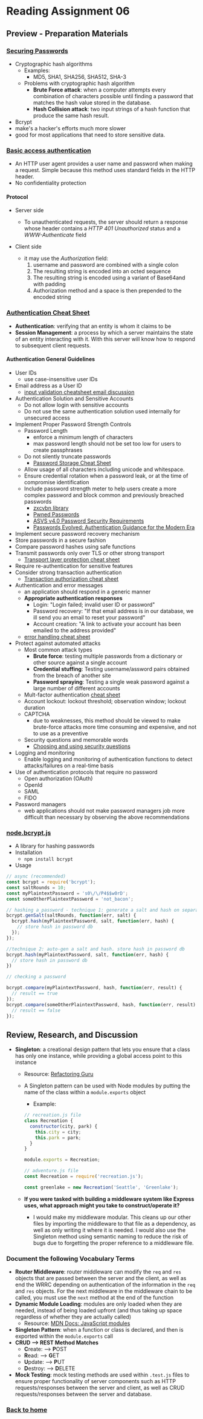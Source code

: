 # Reading Assignment 06

## Preview - Preparation Materials

### [Securing Passwords](https://thehackernews.com/2014/04/securing-passwords-with-bcrypt-hashing.html)

- Cryptographic hash algorithms
  - Examples:
    - MD5, SHA1, SHA256, SHA512, SHA-3
  - Problems with cryptographic hash algorithm
    - **Brute Force attack**: when a computer attempts every combination of characters possible until finding a password that matches the hash value stored in the database.
    - **Hash Collision attack**: two input strings of a hash function that produce the same hash result.
- Bcrypt
 - make's a hacker's efforts much more slower
 - good for most applications that need to store sensitive data.

### [Basic access authentication](https://en.wikipedia.org/wiki/Basic_access_authentication)

- An HTTP user agent provides a user name and password when making a request. Simple because this method uses standard fields in the HTTP header.
- No confidentiality protection

#### Protocol

- Server side
  - To unauthenticated requests, the server should return a response whose header contains a *HTTP 401 Unauthorized* status and a *WWW-Authenticate* field

- Client side
  - it may use the *Authorization* field:
    1. username and password are combined with a single colon
    1. The resulting string is encoded into an octed sequence
    1. The resulting string is encoded using a variant of Base64and with padding
    1. Authorization method and a space is then prepended to the encoded string

### [Authentication Cheat Sheet](https://cheatsheetseries.owasp.org/cheatsheets/Authentication_Cheat_Sheet.html)

- **Authentication**: verifying that an entity is whom it claims to be
- **Session Management**: a process by which a server maintains the state of an entity interacting with it. With this server will know how to respond to subsequent client requests.

#### Authentication General Guidelines

- User IDs
  - use case-insensitive user IDs
- Email address as a User ID
  - [input validation cheatsheet email discussion](https://cheatsheetseries.owasp.org/cheatsheets/Input_Validation_Cheat_Sheet.html#Email_Address_Validation)
- Authentication Solution and Sensitive Accounts
  - Do not allow login with sensitive accounts
  - Do not use the same authentication solution used internally for unsecured access
- Implement Proper Password Strength Controls
  - Password Length
    - enforce a minimum length of characters
    - max password length should not be set too low for users to create passphrases
  - Do not silently truncate passwords
    - [Password Storage Cheat Sheet](https://cheatsheetseries.owasp.org/cheatsheets/Password_Storage_Cheat_Sheet.html#maximum-password-lengths)
  - Allow usage of all characters including unicode and whitespace.
  - Ensure credential rotation when a password leak, or at the time of compromise identification
  - Include password strength meter to help users create a more complex password and block common and previously breached passwords
    - [zxcvbn library](https://github.com/dropbox/zxcvbn)
    - [Pwned Passwords](https://haveibeenpwned.com/Passwords)
    - [ASVS v4.0 Password Security Requirements](https://github.com/OWASP/ASVS/blob/master/4.0/en/0x11-V2-Authentication.md#v21-password-security-requirements)
    - [Passwords Evolved: Authentication Guidance for the Modern Era](https://www.troyhunt.com/passwords-evolved-authentication-guidance-for-the-modern-era/)
- Implement secure password recovery mechanism
- Store passwords in a secure fashion
- Compare password hashes using safe functions
- Transmit passwords only over TLS or other strong transport
  - [Transport layer protection cheat sheet](https://cheatsheetseries.owasp.org/cheatsheets/Transport_Layer_Protection_Cheat_Sheet.html)
- Require re-authentication for sensitive features
- Consider strong transaction authentication
  - [Transaction authorization cheat sheet](https://cheatsheetseries.owasp.org/cheatsheets/Transaction_Authorization_Cheat_Sheet.html)
- Authentication and error messages
  - an application should respond in a generic manner
  - **Appropriate authentication responses**
    - Login: "Login failed; invalid user ID or password"
    - Password recovery: "If that email address is in our database, we ill send you an email to reset your password"
    - Account creation: "A link to activate your account has been emailed to the address provided"
  - [error handling cheat sheet](https://cheatsheetseries.owasp.org/cheatsheets/Error_Handling_Cheat_Sheet.html)
- Protect against automated attacks
  - Most common attack types
    - **Brute force**: testing multiple passwords from a dictionary or other source against a single account
    - **Credential stuffing**: Testing username/assword pairs obtained from the breach of another site
    - **Password spraying**: Testing a single weak password against a large number of different accounts
  - Mult-factor authentication
    [cheat sheet](https://cheatsheetseries.owasp.org/cheatsheets/Multifactor_Authentication_Cheat_Sheet.html)
  - Account lockout: lockout threshold; observation window; lockout duration
  - CAPTCHA
    - due to weaknesses, this method should be viewed to make brute-force attacks more time consuming and expensive, and not to use as a preventive
  - Security questions and memorable words
    - [Choosing and using security questions](https://cheatsheetseries.owasp.org/cheatsheets/Choosing_and_Using_Security_Questions_Cheat_Sheet.html)
- Logging and monitoring
  - Enable logging and monitoring of authentication functions to detect attacks/failures on a real-time basis
- Use of authentication protocols that require no password
  - Open authorization (OAuth)
  - OpenId
  - SAML
  - FIDO
- Password managers
  - web applications should not make password managers job more difficult than necessary by observing the above recommendations

### [node.bcrypt.js](https://www.npmjs.com/package/bcrypt)

- A library for hashing passwords
- Installation
  - `npm install bcrypt`
- Usage

```javascript
// async (recommended)
const bcrypt = require('bcrypt');
const saltRounds = 10;
const myPlaintextPassword = 's0\/\/P4$$w0rD';
const someOtherPlaintextPassword = 'not_bacon';

// hashing a password - technique 1: generate a salt and hash on separate function calls. 
bcrypt.genSalt(saltRounds, function(err, salt) {
  bcrypt.hash(myPlaintextPassword, salt, function(err, hash) {
    // store hash in password db
  });
});

//technique 2: auto-gen a salt and hash. store hash in password db
bcrypt.hash(myPlaintextPassword, salt, function(err, hash) {
  // store hash in password db
})

// checking a password

bcrypt.compare(myPlaintextPassword, hash, function(err, result) {
  // result == true
});
bcrypt.compare(someOtherPlaintextPassword, hash, function(err, result) {
  // result == false
});
```

## Review, Research, and Discussion

- **Singleton**: a creational design pattern that lets you ensure that a class has only one instance, while providing a global access point to this instance
  - Resource: [Refactoring Guru](https://refactoring.guru/design-patterns/singleton)
  - A Singleton pattern can be used with Node modules by putting the name of the class within a `module.exports` object
    - Example:
    ```javascript
    // recreation.js file
    class Recreation {
      constructor(city, park) {
        this.city = city;
        this.park = park;
      }
    }

    module.exports = Recreation;

    // adventure.js file
    const Recreation = require('recreation.js');

    const greenlake = new Recreation('Seattle', 'Greenlake');
    ```

  - **If you were tasked with building a middleware system like Express uses, what approach might you take to construct/operate it?**
    - I would make my middleware modular. This cleans up our other files by importing the middleware to that file as a dependency, as well as only writing it where it is needed. I would also use the Singleton method using semantic naming to reduce the risk of bugs due to forgetting the proper reference to a middleware file.

### Document the following Vocabulary Terms

- **Router Middleware**: router middleware can modify the `req` and `res` objects that are passed between the server and the client, as well as end the WRRC depending on authentication of the information in the `req` and `res` objects. For the next middleware in the middleware chain to be called, you must use the `next` method at the end of the function
- **Dynamic Module Loading**: modules are only loaded when they are needed, instead of being loaded upfront (and thus taking up space regardless of whether they are actually called)
  - Resource: [MDN Docs: JavaScript modules](https://developer.mozilla.org/en-US/docs/Web/JavaScript/Guide/Modules)
- **Singleton Pattern**: when a function or class is declared, and then is exported within the `module.exports` call
- **CRUD --> REST Method Matches**
  - **C**reate: --> **P**OST
  - **R**ead: --> **G**ET
  - **U**pdate: --> **P**UT
  - **D**estroy: --> **D**ELETE
- **Mock Testing**: mock testing methods are used within `.test.js` files to ensure proper functionality of server components such as HTTP requests/responses between the server and client, as well as CRUD requests/responses between the server and database.

### [Back to home](https://dcalhoun286.github.io/reading-notes/)
